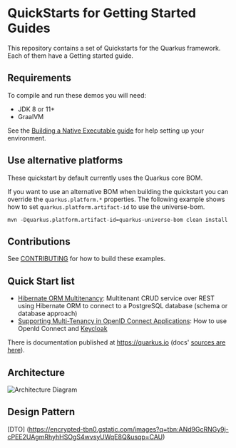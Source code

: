 # QuickStarts for Getting Started Guides

This repository contains a set of Quickstarts for the Quarkus framework. Each of them have a Getting started guide.

## Requirements

To compile and run these demos you will need:

- JDK 8 or 11+
- GraalVM

See the [Building a Native Executable guide](https://quarkus.io/guides/building-native-image) for help setting up your environment.

## Use alternative platforms

These quickstart by default currently uses the Quarkus core BOM.

If you want to use an alternative BOM when building the quickstart you can override the `quarkus.platform.*` properties. The following example shows how to set `quarkus.platform.artifact-id` to use the universe-bom.

```
mvn -Dquarkus.platform.artifact-id=quarkus-universe-bom clean install
```

## Contributions

See [CONTRIBUTING](CONTRIBUTING.md) for how to build these examples.

## Quick Start list

* [Hibernate ORM Multitenancy](./hibernate-orm-multi-tenancy-quickstart): Multitenant CRUD service over REST using Hibernate ORM to connect to a PostgreSQL database (schema or database approach)
* [Supporting Multi-Tenancy in OpenID Connect Applications](./security-openid-connect-multi-tenancy-quickstart): How to use OpenId Connect and [Keycloak](https://www.keycloak.org)


There is documentation published at <https://quarkus.io> (docs' [sources are here](https://github.com/quarkusio/quarkus/tree/master/docs/src/main/asciidoc)).

## Architecture

![Architecture Diagram](https://github.com/karimdeif/multi-tenancy-partner-play/raw/main/diagrams/multi-tenant-app-architecture.jpg)

## Design Pattern
[DTO] (https://encrypted-tbn0.gstatic.com/images?q=tbn:ANd9GcRNGy9j-cPEE2UAgmRhyhHSOgS4wvsyUWqE8Q&usqp=CAU)


